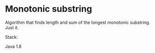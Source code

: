 # Monotonic substring
Algorithm that finds length and sum of the longest monotonic substring. Just it.

Stack:

Java 1.8

